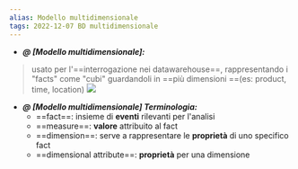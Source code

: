 ```yaml
---
alias: Modello multidimensionale
tags: 2022-12-07 BD multidimensionale
---
```


- ***@ [Modello multidimensionale]:***
> usato per l'==interrogazione nei datawarehouse==, rappresentando i "facts" come "cubi" guardandoli in ==più dimensioni ==(es: product, time, location)
![](Uni/BD/img/multidimmodel.jpeg)
<!--ID: 1670433813646-->



- ***@ [Modello multidimensionale] Terminologia:***
	- ==fact==: insieme di **eventi** rilevanti per l'analisi
	- ==measure==: **valore** attribuito al fact
	- ==dimension==: serve a rappresentare le **proprietà** di uno specifico fact
	- ==dimensional attribute==: **proprietà** per una dimensione
<!--ID: 1670433813653-->

